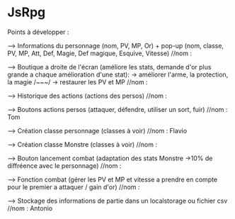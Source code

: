 # JsRpg

Points à développer :

--> Informations du personnage (nom, PV, MP, Or) + pop-up (nom, classe, PV, MP, Att, Def, Magie, Def magique, Esquive, Vitesse)
//nom :

--> Boutique a droite de l'écran (améliore les stats, demande d'or plus grande a chaque amélioration d'une stat): -> améliorer l'arme, la protection, la magie /~~~/ -> restaurer les PV et MP
//nom :

--> Historique des actions (actions des persos)
//nom :

--> Boutons actions persos (attaquer, défendre, utiliser un sort, fuir)
//nom : Tom

--> Création classe personnage (classes à voir)
//nom : Flavio

--> Création classe Monstre (classes à voir)
//nom :

--> Bouton lancement combat (adaptation des stats Monstre ->10% de diffréence avec le personnage)
//nom :

--> Fonction combat (gérer les PV et MP et vitesse a prendre en compte pour le premier a attaquer / gain d'or)
//nom :

--> Stockage des informations de partie dans un localstorage ou fichier csv
//nom : Antonio
